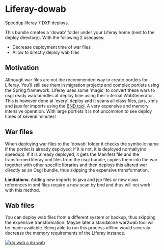 # Liferay-dowab
Speedup liferay 7 DXP deploys.

This bundle creates a 'dowab' folder under your Liferay home (next to the deploy directory). With the following 2 usecases:
 * Decrease deployment time of war files
 * Allow to directly deploy wab files

## Motivation
Although war files are not the recommended way to create portlets for Liferay. You'll still see them in migration projects and complex portlets using the Spring framework.
Liferay uses some 'magic' to convert these wars to osgi ready wab bundles at deploy time using their internal WabGenerator.
This is however done at 'every' deploy and it scans all class files, jars, xmls and jsps for imports using the [BND tool](https://bnd.bndtools.org/). A very expensive and memory intensive operation. With large portlets it is not uncommon to see deploy times of several minutes!

## War files
When deploying war files to the 'dowab' folder it checks the symbolic name if the portlet is already deployed; if it is not, it is deployed normally(no speedup). If it is already deployed, it gets the Manifest file and the transformed liferay xml files from the osgi bundle, copies them into the war together with other specific libraries and then deploys this altered war directly as an Osgi bundle, thus skipping the expensive transformation.

**Limitations**: Adding new imports to java and jsp files or new class references in xml files require a new scan by bnd and thus will not work with this method.

## Wab files
You can deploy wab files from a different system or backup, thus skipping the expensive transformation.
Maybe later a standalone war2wab tool will be made available.
Being able to run this process offline would severaly decrease the memory requirements of the Liferay instance.


[![do wab a do wab](http://img.youtube.com/vi/XPWa_yg6o4U/0.jpg)](http://www.youtube.com/watch?v=XPWa_yg6o4U "do wab a do wab")
